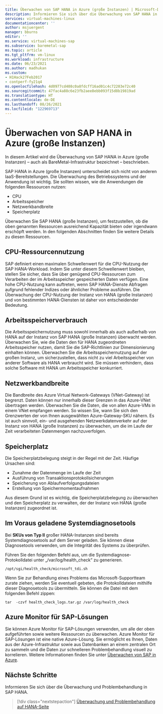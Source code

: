 ```yaml
---
title: Überwachen von SAP HANA in Azure (große Instanzen) | Microsoft-Dokumentation
description: Informieren Sie sich über die Überwachung von SAP HANA in Azure (große Instanzen).
services: virtual-machines-linux
documentationcenter: ''
author: msjuergent
manager: bburns
editor: ''
ms.service: virtual-machines-sap
ms.subservice: baremetal-sap
ms.topic: article
ms.tgt_pltfrm: vm-linux
ms.workload: infrastructure
ms.date: 06/23/2021
ms.author: madhukan
ms.custom:
- H1Hack27Feb2017
- contperf-fy21q4
ms.openlocfilehash: 4d0977cd408c0a8fdcff16ad01c4c72203e72c40
ms.sourcegitcommit: 47fac4a88c6e23fb2aee8ebb093f15d8b19819ad
ms.translationtype: HT
ms.contentlocale: de-DE
ms.lasthandoff: 08/26/2021
ms.locfileid: "122969713"
---
```

# <a name="monitor-sap-hana-large-instances-on-azure"></a>Überwachen von SAP HANA in Azure (große Instanzen)

In diesem Artikel wird die Überwachung von SAP HANA in Azure (große Instanzen) – auch als BareMetal-Infrastruktur bezeichnet – beschrieben.

SAP HANA in Azure (große Instanzen) unterscheidet sich nicht von anderen IaaS-Bereitstellungen. Die Überwachung des Betriebssystems und der Anwendung ist wichtig. Sie sollten wissen, wie die Anwendungen die folgenden Ressourcen nutzen:

- CPU
- Arbeitsspeicher
- Netzwerkbandbreite
- Speicherplatz

Überwachen Sie SAP HANA (große Instanzen), um festzustellen, ob die oben genannten Ressourcen ausreichend Kapazität bieten oder irgendwann erschöpft werden. In den folgenden Abschnitten finden Sie weitere Details zu diesen Ressourcen.

## <a name="cpu-resource-consumption"></a>CPU-Ressourcennutzung

SAP definiert einen maximalen Schwellenwert für die CPU-Nutzung der SAP HANA-Workload. Indem Sie unter diesem Schwellenwert bleiben, stellen Sie sicher, dass Sie über genügend CPU-Ressourcen zum Verarbeiten der im Arbeitsspeicher gespeicherten Daten verfügen. Eine hohe CPU-Nutzung kann auftreten, wenn SAP HANA-Dienste Abfragen aufgrund fehlender Indizes oder ähnlicher Probleme ausführen. Die Überwachung der CPU-Nutzung der Instanz von HANA (große Instanzen) und von bestimmten HANA-Diensten ist daher von entscheidender Bedeutung.

## <a name="memory-consumption"></a>Arbeitsspeicherverbrauch 

Die Arbeitsspeichernutzung muss sowohl innerhalb als auch außerhalb von HANA auf der Instanz von SAP HANA (große Instanzen) überwacht werden. Überwachen Sie, wie die Daten den für HANA zugeordneten Arbeitsspeicher nutzen, damit Sie die SAP-Richtlinien zur Dimensionierung einhalten können. Überwachen Sie die Arbeitsspeichernutzung auf der großen Instanz, um sicherzustellen, dass nicht zu viel Arbeitsspeicher von anderer Software als HANA verbraucht wird. Sie müssen verhindern, dass solche Software mit HANA um Arbeitsspeicher konkurriert.

## <a name="network-bandwidth"></a>Netzwerkbandbreite 

Die Bandbreite des Azure Virtual Network-Gateways (VNet-Gateway) ist begrenzt. Daten können nur innerhalb dieser Grenzen in das Azure-VNet übertragen werden. Überwachen Sie die Daten, die von allen Azure-VMs in einem VNet empfangen werden. So wissen Sie, wann Sie sich den Grenzwerten der von Ihnen ausgewählten Azure-Gateway-SKU nähern. Es ist auch sinnvoll, ein- und ausgehenden Netzwerkdatenverkehr auf der Instanz von HANA (große Instanzen) zu überwachen, um die im Laufe der Zeit verarbeiteten Datenmengen nachzuverfolgen.

## <a name="disk-space"></a>Speicherplatz

Die Speicherplatzbelegung steigt in der Regel mit der Zeit. Häufige Ursachen sind:
- Zunahme der Datenmenge im Laufe der Zeit
- Ausführung von Transaktionsprotokollsicherungen
- Speicherung von Ablaufverfolgungsdateien
- Erstellung von Speichermomentaufnahmen 

Aus diesem Grund ist es wichtig, die Speicherplatzbelegung zu überwachen und den Speicherplatz zu verwalten, der der Instanz von HANA (große Instanzen) zugeordnet ist.

## <a name="preloaded-system-diagnostic-tools"></a>Im Voraus geladene Systemdiagnosetools

Bei **SKUs von Typ II** großer HANA-Instanzen sind bereits Systemdiagnosetools auf dem Server geladen. Sie können diese Diagnosetools verwenden, um die Integrität des Systems zu überprüfen.
 
Führen Sie den folgenden Befehl aus, um die Systemdiagnose-Protokolldatei unter „/var/log/health_check“ zu generieren.

```
/opt/sgi/health_check/microsoft_tdi.sh
```
Wenn Sie zur Behandlung eines Problems das Microsoft-Supportteam zurate ziehen, werden Sie eventuell gebeten, die Protokolldateien mithilfe dieser Diagnosetools zu übermitteln. Sie können die Datei mit dem folgenden Befehl zippen:

```
tar  -czvf health_check_logs.tar.gz /var/log/health_check
```

## <a name="azure-monitor-for-sap-solutions"></a>Azure Monitor für SAP-Lösungen

Sie können Azure Monitor für SAP-Lösungen verwenden, um alle der oben aufgeführten sowie weitere Ressourcen zu überwachen. Azure Monitor für SAP-Lösungen ist eine native Azure-Lösung. Sie ermöglicht es Ihnen, Daten aus der Azure-Infrastruktur sowie aus Datenbanken an einem zentralen Ort zu sammeln und die Daten zur schnelleren Problembehandlung visuell zu korrelieren. Weitere Informationen finden Sie unter [Überwachen von SAP in Azure](../../../virtual-machines/workloads/sap/monitor-sap-on-azure.md).

## <a name="next-steps"></a>Nächste Schritte

Informieren Sie sich über die Überwachung und Problembehandlung in SAP HANA.

> [!div class="nextstepaction"]
> [Überwachung und Problembehandlung auf HANA-Seite](hana-monitor-troubleshoot.md)
